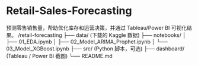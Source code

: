# Retail-Sales-Forecasting
预测零售销售量，帮助优化库存和运营决策，并通过 Tableau/Power BI 可视化结果。
/retail-forecasting
  ├── data/ (下载的 Kaggle 数据)
  ├── notebooks/
  │    ├── 01_EDA.ipynb
  │    ├── 02_Model_ARIMA_Prophet.ipynb
  │    └── 03_Model_XGBoost.ipynb
  ├── src/ (Python 脚本，可选)
  ├── dashboard/ (Tableau / Power BI 截图)
  └── README.md
